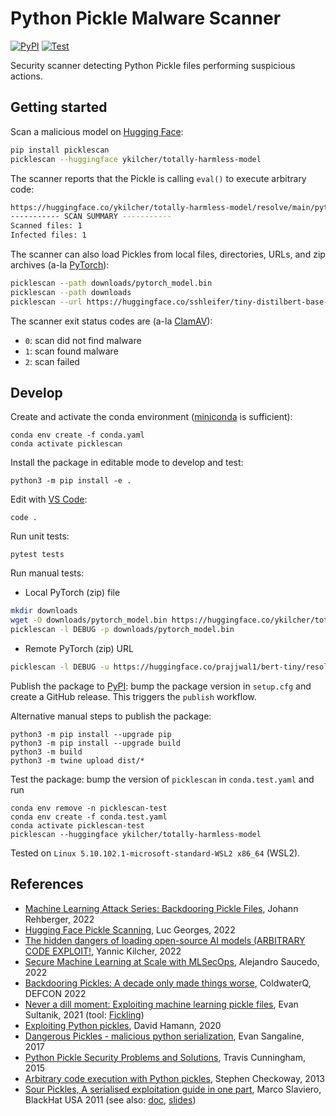 # Python Pickle Malware Scanner

[![PyPI](https://badge.fury.io/py/picklescan.svg)](https://pypi.org/project/picklescan/)
[![Test](https://github.com/mmaitre314/picklescan/workflows/Test/badge.svg)](https://github.com/mmaitre314/picklescan/actions/workflows/test.yml)

Security scanner detecting Python Pickle files performing suspicious actions.

## Getting started

Scan a malicious model on [Hugging Face](https://huggingface.co/):
```bash
pip install picklescan
picklescan --huggingface ykilcher/totally-harmless-model
```
The scanner reports that the Pickle is calling `eval()` to execute arbitrary code:
```bash
https://huggingface.co/ykilcher/totally-harmless-model/resolve/main/pytorch_model.bin:archive/data.pkl: global import '__builtin__ eval' FOUND
----------- SCAN SUMMARY -----------
Scanned files: 1
Infected files: 1
```

The scanner can also load Pickles from local files, directories, URLs, and zip archives (a-la [PyTorch](https://pytorch.org/)):
```bash
picklescan --path downloads/pytorch_model.bin
picklescan --path downloads
picklescan --url https://huggingface.co/sshleifer/tiny-distilbert-base-cased-distilled-squad/resolve/main/pytorch_model.bin
```

The scanner exit status codes are (a-la [ClamAV](https://www.clamav.net/)):
- `0`: scan did not find malware
- `1`: scan found malware
- `2`: scan failed

## Develop

Create and activate the conda environment ([miniconda](https://docs.conda.io/en/latest/miniconda.html) is sufficient):
```
conda env create -f conda.yaml
conda activate picklescan
```

Install the package in editable mode to develop and test:
```
python3 -m pip install -e .
```

Edit with [VS Code](https://code.visualstudio.com/):
```
code .
```

Run unit tests:
```
pytest tests
```

Run manual tests:
- Local PyTorch (zip) file
```bash
mkdir downloads
wget -O downloads/pytorch_model.bin https://huggingface.co/ykilcher/totally-harmless-model/resolve/main/pytorch_model.bin
picklescan -l DEBUG -p downloads/pytorch_model.bin
```
- Remote PyTorch (zip) URL
```bash
picklescan -l DEBUG -u https://huggingface.co/prajjwal1/bert-tiny/resolve/main/pytorch_model.bin
```

Publish the package to [PyPI](https://pypi.org/project/picklescan/): bump the package version in `setup.cfg` and create a GitHub release. This triggers the `publish` workflow.

Alternative manual steps to publish the package:
```
python3 -m pip install --upgrade pip
python3 -m pip install --upgrade build
python3 -m build
python3 -m twine upload dist/*
```

Test the package: bump the version of `picklescan` in `conda.test.yaml` and run
```
conda env remove -n picklescan-test
conda env create -f conda.test.yaml
conda activate picklescan-test
picklescan --huggingface ykilcher/totally-harmless-model
```

Tested on `Linux 5.10.102.1-microsoft-standard-WSL2 x86_64` (WSL2).

## References

- [Machine Learning Attack Series: Backdooring Pickle Files](https://embracethered.com/blog/posts/2022/machine-learning-attack-series-injecting-code-pickle-files/), Johann Rehberger, 2022
- [Hugging Face Pickle Scanning](https://huggingface.co/docs/hub/security-pickle), Luc Georges, 2022
- [The hidden dangers of loading open-source AI models (ARBITRARY CODE EXPLOIT!](https://www.youtube.com/watch?v=2ethDz9KnLk), Yannic Kilcher, 2022
- [Secure Machine Learning at Scale with MLSecOps](https://github.com/EthicalML/fml-security#2---load-pickle-and-inject-malicious-code), Alejandro Saucedo, 2022
- [Backdooring Pickles: A decade only made things worse](https://coldwaterq.com/presentations/ColdwaterQ%20-%20BACKDOORING%20Pickles%20A%20decade%20only%20made%20things%20worse%20-%20v1.pdf), ColdwaterQ, DEFCON 2022
- [Never a dill moment: Exploiting machine learning pickle files](https://blog.trailofbits.com/2021/03/15/never-a-dill-moment-exploiting-machine-learning-pickle-files/), Evan Sultanik, 2021 (tool: [Fickling](https://github.com/trailofbits/fickling))
- [Exploiting Python pickles](https://davidhamann.de/2020/04/05/exploiting-python-pickle/), David Hamann, 2020
- [Dangerous Pickles - malicious python serialization](https://intoli.com/blog/dangerous-pickles/), Evan Sangaline, 2017
- [Python Pickle Security Problems and Solutions](https://www.smartfile.com/blog/python-pickle-security-problems-and-solutions/), Travis Cunningham, 2015
- [Arbitrary code execution with Python pickles](https://checkoway.net/musings/pickle/), Stephen Checkoway, 2013
- [Sour Pickles, A serialised exploitation guide in one part](https://www.youtube.com/watch?v=HsZWFMKsM08), Marco Slaviero, BlackHat USA 2011 (see also: [doc](https://sensepost.com/cms/resources/conferences/2011/sour_pickles/BH_US_11_Slaviero_Sour_Pickles.pdf), [slides](https://www.slideshare.net/sensepost/sour-pickles))
